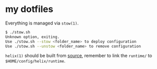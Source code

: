 # my dotfiles

Everything is managed via `stow(1)`.

```bash
$ ./stow.sh 
Unknown option, exiting.
Use ./stow.sh --stow <folder_name> to deploy configuration
Use ./stow.sh --unstow <folder_name> to remove configuration
```

`helix(1)` should be built from [source](https://docs.helix-editor.com/install.html), remember to link the `runtime/` to `$HOME/config/helix/runtime`.
